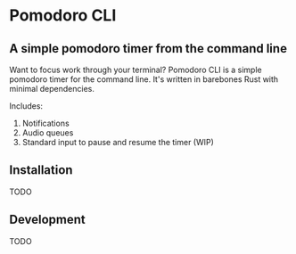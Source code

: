 # Pomodoro CLI
## A simple pomodoro timer from the command line

Want to focus work through your terminal? Pomodoro CLI is a simple pomodoro timer for the command line.
It's written in barebones Rust with minimal dependencies.

Includes:
1. Notifications
2. Audio queues
3. Standard input to pause and resume the timer (WIP)

## Installation
TODO

## Development
TODO
